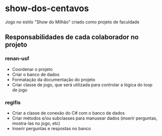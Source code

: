 # show-dos-centavos
Jogo no estilo "Show do Milhão" criado como projeto de faculdade

## Responsabilidades de cada colaborador no projeto

### renan-usf
- Coordenar o projeto
- Criar o banco de dados
- Formatação da documentação do projeto
- Criar classe de jogo, que será utilizada para controlar a lógica do loop de jogo

### regifis
- Criar a classe de conexão do C# com o banco de dados
- Criar métodos e/ou subclasses para manusear dados (inserir perguntas, mostra-las no jogo, etc)
- Inserir perguntas e respostas no banco
